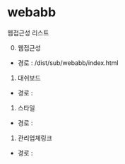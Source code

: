 # webabb

웹접근성 리스트

0. 웹접근성
- 경로 : /dist/sub/webabb/index.html

1. 대쉬보드
- 경로 : 

1. 스타일
- 경로 : 
  
1. 관리업체링크
- 경로 : 